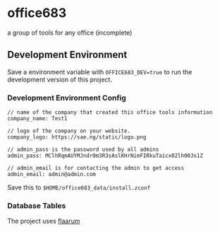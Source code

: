 # office683

a group of tools for any office (incomplete)

## Development Environment
Save a environment variable with `OFFICE683_DEV=true` to run the development version of this project.

### Development Environment Config

```
// name of the company that created this office tools information
company_name: Test1

// logo of the company on your website.
company_logo: https://sae.ng/static/logo.png

// admin_pass is the password used by all admins
admin_pass: MClhRqmAUYMJndr0m3R3sAslKHrNimFIRkuTaicx02lh00Js1Z

// admin_email is for contacting the admin to get access
admin_email: admin@admin.com
```

Save this to `$HOME/office683_data/install.zconf`


### Database Tables

The project uses [flaarum](github.com/saenuma/flaarum)
